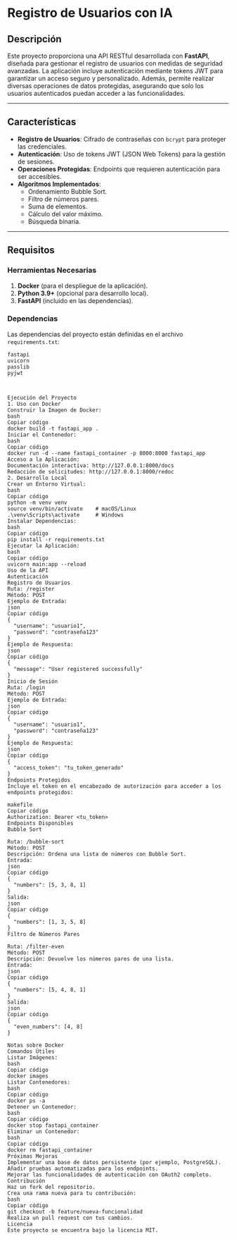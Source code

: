 # **Registro de Usuarios con IA**

## **Descripción**
Este proyecto proporciona una API RESTful desarrollada con **FastAPI**, diseñada para gestionar el registro de usuarios con medidas de seguridad avanzadas. La aplicación incluye autenticación mediante tokens JWT para garantizar un acceso seguro y personalizado. Además, permite realizar diversas operaciones de datos protegidas, asegurando que solo los usuarios autenticados puedan acceder a las funcionalidades.

---

## **Características**
- **Registro de Usuarios**: Cifrado de contraseñas con `bcrypt` para proteger las credenciales.
- **Autenticación**: Uso de tokens JWT (JSON Web Tokens) para la gestión de sesiones.
- **Operaciones Protegidas**: Endpoints que requieren autenticación para ser accesibles.
- **Algoritmos Implementados**:
  - Ordenamiento Bubble Sort.
  - Filtro de números pares.
  - Suma de elementos.
  - Cálculo del valor máximo.
  - Búsqueda binaria.

---

## **Requisitos**
### **Herramientas Necesarias**
1. **Docker** (para el despliegue de la aplicación).
2. **Python 3.9+** (opcional para desarrollo local).
3. **FastAPI** (incluido en las dependencias).

### **Dependencias**
Las dependencias del proyecto están definidas en el archivo `requirements.txt`:
```plaintext
fastapi
uvicorn
passlib
pyjwt



Ejecución del Proyecto
1. Uso con Docker
Construir la Imagen de Docker:
bash
Copiar código
docker build -t fastapi_app .
Iniciar el Contenedor:
bash
Copiar código
docker run -d --name fastapi_container -p 8000:8000 fastapi_app
Acceso a la Aplicación:
Documentación interactiva: http://127.0.0.1:8000/docs
Redacción de solicitudes: http://127.0.0.1:8000/redoc
2. Desarrollo Local
Crear un Entorno Virtual:
bash
Copiar código
python -m venv venv
source venv/bin/activate    # macOS/Linux
.\venv\Scripts\activate     # Windows
Instalar Dependencias:
bash
Copiar código
pip install -r requirements.txt
Ejecutar la Aplicación:
bash
Copiar código
uvicorn main:app --reload
Uso de la API
Autenticación
Registro de Usuarios
Ruta: /register
Método: POST
Ejemplo de Entrada:
json
Copiar código
{
  "username": "usuario1",
  "password": "contraseña123"
}
Ejemplo de Respuesta:
json
Copiar código
{
  "message": "User registered successfully"
}
Inicio de Sesión
Ruta: /login
Método: POST
Ejemplo de Entrada:
json
Copiar código
{
  "username": "usuario1",
  "password": "contraseña123"
}
Ejemplo de Respuesta:
json
Copiar código
{
  "access_token": "tu_token_generado"
}
Endpoints Protegidos
Incluye el token en el encabezado de autorización para acceder a los endpoints protegidos:

makefile
Copiar código
Authorization: Bearer <tu_token>
Endpoints Disponibles
Bubble Sort

Ruta: /bubble-sort
Método: POST
Descripción: Ordena una lista de números con Bubble Sort.
Entrada:
json
Copiar código
{
  "numbers": [5, 3, 8, 1]
}
Salida:
json
Copiar código
{
  "numbers": [1, 3, 5, 8]
}
Filtro de Números Pares

Ruta: /filter-even
Método: POST
Descripción: Devuelve los números pares de una lista.
Entrada:
json
Copiar código
{
  "numbers": [5, 4, 8, 1]
}
Salida:
json
Copiar código
{
  "even_numbers": [4, 8]
}

Notas sobre Docker
Comandos Útiles
Listar Imágenes:
bash
Copiar código
docker images
Listar Contenedores:
bash
Copiar código
docker ps -a
Detener un Contenedor:
bash
Copiar código
docker stop fastapi_container
Eliminar un Contenedor:
bash
Copiar código
docker rm fastapi_container
Próximas Mejoras
Implementar una base de datos persistente (por ejemplo, PostgreSQL).
Añadir pruebas automatizadas para los endpoints.
Mejorar las funcionalidades de autenticación con OAuth2 completo.
Contribución
Haz un fork del repositorio.
Crea una rama nueva para tu contribución:
bash
Copiar código
git checkout -b feature/nueva-funcionalidad
Realiza un pull request con tus cambios.
Licencia
Este proyecto se encuentra bajo la licencia MIT.


